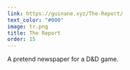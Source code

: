 ```yaml
---
link: https://guinane.xyz/The-Report/
text_color: "#000"
image: tr.png 
title: The Report
order: 15
---
```

A pretend newspaper for a D&amp;D game.
